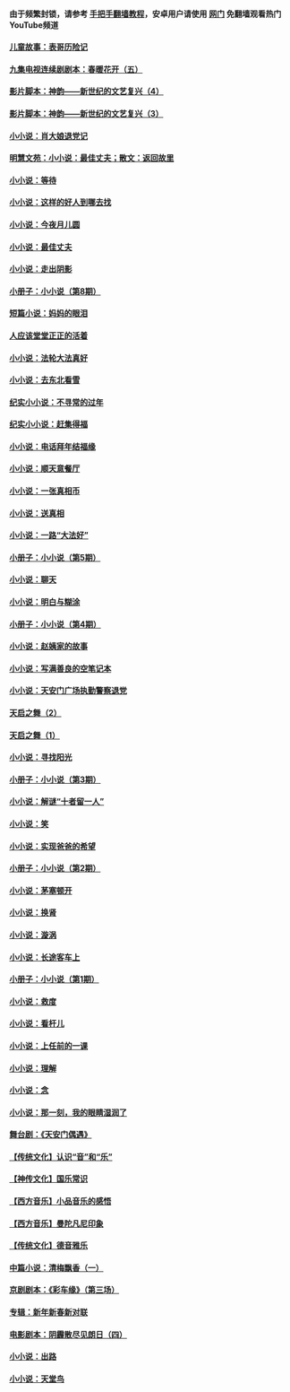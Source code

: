 #### 由于频繁封锁，请参考 [手把手翻墙教程](https://github.com/gfw-breaker/guides/wiki/)，安卓用户请使用 [网门](https://github.com/gfw-breaker/nogfw/blob/master/dl.md?t=05100301) 免翻墙观看热门YouTube频道 

#### [儿童故事：表哥历险记](../pages/328/383535.md?t=05100301) 

#### [九集电视连续剧剧本：春暖花开（五）](../pages/328/275919.md?t=05100301) 

#### [影片脚本：神韵——新世纪的文艺复兴（4）](../pages/328/266089.md?t=05100301) 

#### [影片脚本：神韵——新世纪的文艺复兴（3）](../pages/328/266087.md?t=05100301) 

#### [小小说：肖大娘退党记](../pages/328/239807.md?t=05100301) 

#### [明慧文苑：小小说：最佳丈夫；散文：返回故里](../pages/328/3439.md?t=05100301) 

#### [小小说：等待](../pages/328/223927.md?t=05100301) 

#### [小小说：这样的好人到哪去找](../pages/328/209396.md?t=05100301) 

#### [小小说：今夜月儿圆](../pages/328/193588.md?t=05100301) 

#### [小小说：最佳丈夫](../pages/328/190938.md?t=05100301) 

#### [小小说：走出阴影](../pages/328/190744.md?t=05100301) 

#### [小册子：小小说（第8期）](../pages/328/188202.md?t=05100301) 

#### [短篇小说：妈妈的眼泪](../pages/328/187712.md?t=05100301) 

#### [人应该堂堂正正的活着](../pages/328/182430.md?t=05100301) 

#### [小小说：法轮大法真好](../pages/328/174669.md?t=05100301) 

#### [小小说：去东北看雪](../pages/328/173882.md?t=05100301) 

#### [纪实小小说：不寻常的过年](../pages/328/173187.md?t=05100301) 

#### [纪实小小说：赶集得福](../pages/328/172652.md?t=05100301) 

#### [小小说：电话拜年结福缘](../pages/328/172533.md?t=05100301) 

#### [小小说：顺天意餐厅](../pages/328/170182.md?t=05100301) 

#### [小小说：一张真相币](../pages/328/169410.md?t=05100301) 

#### [小小说：送真相](../pages/328/166713.md?t=05100301) 

#### [小小说：一路“大法好”](../pages/328/162016.md?t=05100301) 

#### [小册子：小小说（第5期）](../pages/328/161131.md?t=05100301) 

#### [小小说：聊天](../pages/328/159640.md?t=05100301) 

#### [小小说：明白与糊涂](../pages/328/158101.md?t=05100301) 

#### [小册子：小小说（第4期）](../pages/328/158006.md?t=05100301) 

#### [小小说：赵姨家的故事](../pages/328/157843.md?t=05100301) 

#### [小小说：写满善良的空笔记本](../pages/328/157382.md?t=05100301) 

#### [小小说：天安门广场执勤警察退党](../pages/328/156982.md?t=05100301) 

#### [天启之舞（2）](../pages/328/153440.md?t=05100301) 

#### [天启之舞（1）](../pages/328/153439.md?t=05100301) 

#### [小小说：寻找阳光](../pages/328/153065.md?t=05100301) 

#### [小册子：小小说（第3期）](../pages/328/151715.md?t=05100301) 

#### [小小说：解谜“十者留一人”](../pages/328/148967.md?t=05100301) 

#### [小小说：笑](../pages/328/148905.md?t=05100301) 

#### [小小说：实现爸爸的希望](../pages/328/148096.md?t=05100301) 

#### [小册子：小小说（第2期）](../pages/328/147214.md?t=05100301) 

#### [小小说：茅塞顿开](../pages/328/147030.md?t=05100301) 

#### [小小说：换肾](../pages/328/146770.md?t=05100301) 

#### [小小说：漩涡](../pages/328/146683.md?t=05100301) 

#### [小小说：长途客车上](../pages/328/145076.md?t=05100301) 

#### [小册子：小小说（第1期）](../pages/328/143963.md?t=05100301) 

#### [小小说：救度](../pages/328/143927.md?t=05100301) 

#### [小小说：看杆儿](../pages/328/142137.md?t=05100301) 

#### [小小说：上任前的一课](../pages/328/140808.md?t=05100301) 

#### [小小说：理解](../pages/328/140476.md?t=05100301) 

#### [小小说：念](../pages/328/139513.md?t=05100301) 

#### [小小说：那一刻，我的眼睛湿润了](../pages/328/138476.md?t=05100301) 

#### [舞台剧：《天安门偶遇》](../pages/328/117155.md?t=05100301) 

#### [【传统文化】认识“音”和“乐”](../pages/328/108667.md?t=05100301) 

#### [【神传文化】国乐常识](../pages/328/104225.md?t=05100301) 

#### [【西方音乐】小品音乐的感悟](../pages/328/102924.md?t=05100301) 

#### [【西方音乐】曼陀凡尼印象](../pages/328/102922.md?t=05100301) 

#### [【传统文化】德音雅乐](../pages/328/102923.md?t=05100301) 

#### [中篇小说：清梅飘香（一）](../pages/328/101058.md?t=05100301) 

#### [京剧剧本：《彩车缘》（第三场）](../pages/328/96434.md?t=05100301) 

#### [专辑：新年新春新对联](../pages/328/94991.md?t=05100301) 

#### [电影剧本：阴霾散尽见朗日（四）](../pages/328/87081.md?t=05100301) 

#### [小小说：出路](../pages/328/84848.md?t=05100301) 

#### [小小说：天堂鸟](../pages/328/83084.md?t=05100301) 

